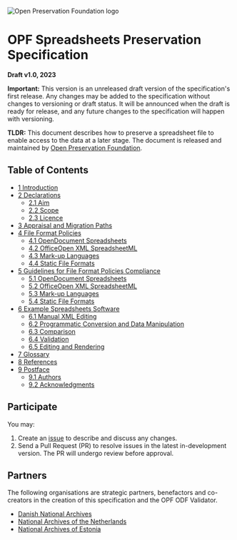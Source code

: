 ![Open Preservation Foundation logo](https://openpreservation.org/wp-content/uploads/2023/06/Untitled-design.png)

# OPF Spreadsheets Preservation Specification

**Draft v1.0, 2023**

**Important:** This version is an unreleased draft version of the specification's first release. Any changes may be added to the specification without changes to versioning or draft status. It will be announced when the draft is ready for release, and any future changes to the specification will happen with versioning.

**TLDR:** This document describes how to preserve a spreadsheet file to enable access to the data at a later stage. The document is released and maintained by [Open Preservation Foundation](https://openpreservation.org/).

## Table of Contents

* [1 Introduction](/Draft%20v1.0/Specification.md#1-introduction)
* [2 Declarations](/Draft%20v1.0/Specification.md#2-declarations)
    * [2.1 Aim](/Draft%20v1.0/Specification.md#21-aim)
    * [2.2 Scope](/Draft%20v1.0/Specification.md#22-scope)
    * [2.3 Licence](/Draft%20v1.0/Specification.md#23-licence)
* [3 Appraisal and Migration Paths](/Draft%20v1.0/Specification.md#3-appraisal-and-migration-paths)
* [4 File Format Policies](/Draft%20v1.0/Specification.md#4-file-format-policies)
    * [4.1 OpenDocument Spreadsheets](/Draft%20v1.0/Specification.md#41-opendocument-spreadsheets)
    * [4.2 OfficeOpen XML SpreadsheetML](/Draft%20v1.0/Specification.md#42-office-open-xml-spreadsheetml)
    * [4.3 Mark-up Languages](/Draft%20v1.0/Specification.md#43-mark-up-languages)
    * [4.4 Static File Formats](/Draft%20v1.0/Specification.md#44-static-file-formats)
* [5 Guidelines for File Format Policies Compliance](/Draft%20v1.0/Specification.md#5-guidelines-for-file-format-policies-compliance)
    * [5.1 OpenDocument Spreadsheets](/Draft%20v1.0/Specification.md#51-opendocument-spreadsheets)
    * [5.2 OfficeOpen XML SpreadsheetML](/Draft%20v1.0/Specification.md#52-office-open-xml-spreadsheetml)
    * [5.3 Mark-up Languages](/Draft%20v1.0/Specification.md#53-mark-up-languages)
    * [5.4 Static File Formats](/Draft%20v1.0/Specification.md#54-static-file-formats)
* [6 Example Spreadsheets Software](/Draft%20v1.0/Specification.md#6-example-spreadsheets-software)
    * [6.1 Manual XML Editing](/Draft%20v1.0/Specification.md#61-manual-xml-editing)
    * [6.2 Programmatic Conversion and Data Manipulation](/Draft%20v1.0/Specification.md#62-programmatic-conversion-and-data-manipulation)
    * [6.3 Comparison](/Draft%20v1.0/Specification.md#63-comparison)
    * [6.4 Validation](/Draft%20v1.0/Specification.md#64-validation)
    * [6.5 Editing and Rendering](/Draft%20v1.0/Specification.md#65-editing-and-rendering)
* [7 Glossary](/Draft%20v1.0/Specification.md#7-glossary)
* [8 References](/Draft%20v1.0/Specification.md#8-references)
* [9 Postface](/Draft%20v1.0/Specification.md#9-postface)
    * [9.1 Authors](/Draft%20v1.0/Specification.md#91-authors)
    * [9.2 Acknowledgments](/Draft%20v1.0/Specification.md#92-acknowledgments)

## Participate

You may:
1. Create an [issue](https://github.com/Asbjoedt/Spreadsheets-Preservation-Specification/issues) to describe and discuss any changes.
2. Send a Pull Request (PR) to resolve issues in the latest in-development version. The PR will undergo review before approval.

## Partners
The following organisations are strategic partners, benefactors and co-creators in the creation of this specification and the OPF ODF Validator.

* [Danish National Archives](https://en.rigsarkivet.dk/)
* [National Archives of the Netherlands](https://www.nationaalarchief.nl/en)
* [National Archives of Estonia](https://www.ra.ee/en/)